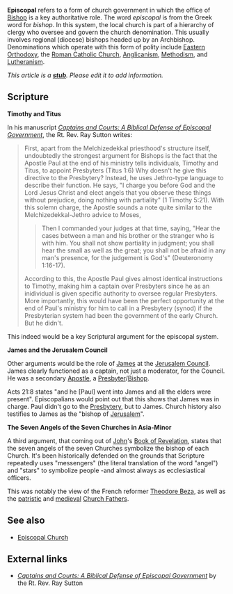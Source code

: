 **Episcopal** refers to a form of church government in which the
office of [Bishop](Bishop "Bishop") is a key authoritative role.
The word *episcopal* is from the Greek word for *bishop*. In this
system, the local church is part of a hierarchy of clergy who
oversee and govern the church denomination. This usually involves
regional (diocese) bishops headed up by an Archbishop.
Denominations which operate with this form of polity include
[Eastern Orthodoxy](Eastern_Orthodoxy "Eastern Orthodoxy"), the
[Roman Catholic Church](Roman_Catholic_Church "Roman Catholic Church"),
[Anglicanism](Anglicanism "Anglicanism"),
[Methodism](Methodism "Methodism"), and
[Lutheranism](Lutheranism "Lutheranism").

*This article is a **[stub](http://www.theopedia.com/Category:Theopedia_stubs "Category:Theopedia stubs")**. Please edit it to add information.*
## Scripture

**Timothy and Titus**

In his manuscript
*[Captains and Courts: A Biblical Defense of Episcopal Government](http://www.biblelighthouse.com/govt/captains_and_courts.htm)*,
the Rt. Rev. Ray Sutton writes:

> First, apart from the Melchizedekkal priesthood's structure itself,
> undoubtedly the strongest argument for Bishops is the fact that the
> Apostle Paul at the end of his ministry tells individuals, Timothy
> and Titus, to appoint Presbyters (Titus 1:6) Why doesn't he give
> this directive to the Presbytery? Instead, he uses Jethro-type
> language to describe their function. He says, "I charge you before
> God and the Lord Jesus Christ and elect angels that you observe
> these things without prejudice, doing nothing with partiality" (1
> Timothy 5:21). With this solemn charge, the Apostle sounds a note
> quite similar to the Melchizedekkal-Jethro advice to Moses,
> > Then I commanded your judges at that time, saying, "Hear the cases
> > between a man and his brother or the stranger who is with him. You
> > shall not show partiality in judgment; you shall hear the small as
> > well as the great; you shall not be afraid in any man's presence,
> > for the judgement is God's" (Deuteronomy 1:16-17).
> 
> According to this, the Apostle Paul gives almost identical
> instructions to Timothy, making him a captain over Presbyters since
> he as an inidividual is given specific authority to oversee regular
> Presbyters. More importantly, this would have been the perfect
> opportunity at the end of Paul's ministry for him to call in a
> Presbytery (synod) if the Presbyterian system had been the
> government of the early Church. But he didn't.

This indeed would be a key Scriptural argument for the episcopal
system.

**James and the Jerusalem Council**

Other arguments would be the role of [James](James "James") at the
[Jerusalem Council](index.php?title=Jerusalem_Council&action=edit&redlink=1 "Jerusalem Council (page does not exist)").
James clearly functioned as a captain, not just a moderator, for
the Council. He was a secondary [Apostle](Apostle "Apostle"), a
[Presbyter](index.php?title=Presbyter&action=edit&redlink=1 "Presbyter (page does not exist)")/[Bishop](Bishop "Bishop").

Acts 21:8 states "and he [Paul] went into James and all the elders
were present". Episcopalians would point out that this shows that
James was in charge. Paul didn't go to the
[Presbytery](index.php?title=Presbytery&action=edit&redlink=1 "Presbytery (page does not exist)"),
but to James. Church history also testifies to James as the "bishop
of [Jerusalem](Jerusalem "Jerusalem")".

**The Seven Angels of the Seven Churches in Asia-Minor**

A third argument, that coming out of [John](John "John")'s
[Book of Revelation](Book_of_Revelation "Book of Revelation"),
states that the seven angels of the seven Churches symbolize the
bishop of each Church. It's been historically defended on the
grounds that Scripture repeatedly uses "messengers" (the literal
translation of the word "angel") and "stars" to symbolize people
-and almost always as ecclesiastical officers.

This was notably the view of the French reformer
[Theodore Beza](Theodore_Beza "Theodore Beza"), as well as the
[patristic](Patristic "Patristic") and
[medieval](index.php?title=Medieval&action=edit&redlink=1 "Medieval (page does not exist)")
[Church Fathers](Church_Fathers "Church Fathers").

## See also

-   [Episcopal Church](Episcopal_Church "Episcopal Church")

## External links

-   *[Captains and Courts: A Biblical Defense of Episcopal Government](http://www.biblelighthouse.com/govt/captains_and_courts.htm)*
    by the Rt. Rev. Ray Sutton



